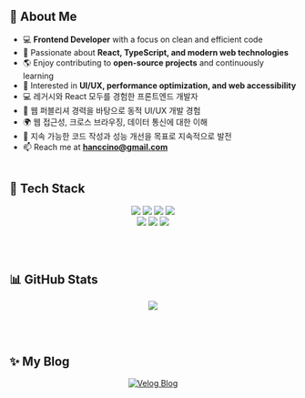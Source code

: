 ## 👋 About Me  
- 💻 **Frontend Developer** with a focus on clean and efficient code  
- 🚀 Passionate about **React, TypeScript, and modern web technologies**  
- 🌎 Enjoy contributing to **open-source projects** and continuously learning  
- 🎨 Interested in **UI/UX, performance optimization, and web accessibility**  
- 💻 레거시와 React 모두를 경험한 프론트엔드 개발자
- 🚀 웹 퍼블리셔 경력을 바탕으로 동적 UI/UX 개발 경험
- 🌍 웹 접근성, 크로스 브라우징, 데이터 통신에 대한 이해
- 🎯 지속 가능한 코드 작성과 성능 개선을 목표로 지속적으로 발전
- 📫 Reach me at **hanccino@gmail.com**
<br><br>


## 🚀 Tech Stack
<p align="center">
  <img src="https://img.shields.io/badge/React-61DAFB?style=for-the-badge&logo=react&logoColor=black" />
  <img src="https://img.shields.io/badge/Next.js-000000?style=for-the-badge&logo=next.js&logoColor=white" />
  <img src="https://img.shields.io/badge/TypeScript-3178C6?style=for-the-badge&logo=typescript&logoColor=white" />
  <img src="https://img.shields.io/badge/JavaScript-F7DF1E?style=for-the-badge&logo=javascript&logoColor=black" />
  <br />
  <img src="https://img.shields.io/badge/jQuery-0769AD?style=for-the-badge&logo=jquery&logoColor=white" />
  <img src="https://img.shields.io/badge/CSS3-1572B6?style=for-the-badge&logo=css3&logoColor=white" />
  <img src="https://img.shields.io/badge/HTML5-E34F26?style=for-the-badge&logo=html5&logoColor=white" />
</p>
<br><br>


## 📊 GitHub Stats
<p align="center">
  <a href="https://github.com/JisunHan">
    <img src="https://github-readme-stats.vercel.app/api?username=JisunHan&show_icons=true&theme=dark&count_private=true&include_all_commits=true" />
  </a>
</p>
<br><br>

## ✨ My Blog
<p align="center">
  <a href="https://velog.io/@hanccino/posts" target="_blank">
    <img src="https://img.shields.io/badge/Visit%20My%20Blog-%23FF4081?style=for-the-badge&logo=velog&logoColor=white" alt="Velog Blog" />
  </a>
</p>

